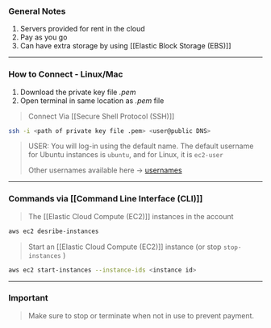 
### General Notes

1. Servers provided for rent in the cloud
2. Pay as you go 
3. Can have extra storage by using [[Elastic Block Storage (EBS)]]

___
### How to Connect - Linux/Mac

1. Download the private key file  *.pem*
2. Open terminal in same location as *.pem* file

> Connect Via [[Secure Shell Protocol (SSH)]]

``` bash
ssh -i <path of private key file .pem> <user@public DNS>
```

>USER:  You will log-in using the default name. The default username for Ubuntu instances is `ubuntu`, and for Linux, it is `ec2-user`
>
>Other usernames available here -> [usernames](https://docs.aws.amazon.com/AWSEC2/latest/UserGuide/connection-prereqs.html)

___

### Commands via [[Command Line Interface (CLI)]]

>The [[Elastic Cloud Compute (EC2)]] instances in the account
```bash
aws ec2 desribe-instances
```

>Start an [[Elastic Cloud Compute (EC2)]] instance (or stop `stop-instances` )
```bash
aws ec2 start-instances --instance-ids <instance id>
```

___

### Important 

> Make sure to stop or terminate when not in use to prevent payment.

